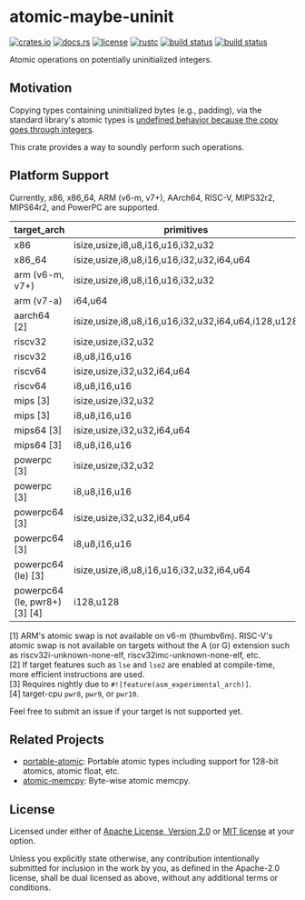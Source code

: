 # atomic-maybe-uninit

[![crates.io](https://img.shields.io/crates/v/atomic-maybe-uninit?style=flat-square&logo=rust)](https://crates.io/crates/atomic-maybe-uninit)
[![docs.rs](https://img.shields.io/badge/docs.rs-atomic--maybe--uninit-blue?style=flat-square)](https://docs.rs/atomic-maybe-uninit)
[![license](https://img.shields.io/badge/license-Apache--2.0_OR_MIT-blue?style=flat-square)](#license)
[![rustc](https://img.shields.io/badge/rustc-1.59+-blue?style=flat-square&logo=rust)](https://www.rust-lang.org)
[![build status](https://img.shields.io/github/workflow/status/taiki-e/atomic-maybe-uninit/CI/main?style=flat-square&logo=github)](https://github.com/taiki-e/atomic-maybe-uninit/actions)
[![build status](https://img.shields.io/cirrus/github/taiki-e/atomic-maybe-uninit/main?style=flat-square&logo=cirrusci)](https://cirrus-ci.com/github/taiki-e/atomic-maybe-uninit)

Atomic operations on potentially uninitialized integers.

## Motivation

Copying types containing uninitialized bytes (e.g., padding), via the standard library's atomic types is [undefined behavior because the copy goes through integers][undefined-behavior].

This crate provides a way to soundly perform such operations.

## Platform Support

Currently, x86, x86_64, ARM (v6-m, v7+), AArch64, RISC-V, MIPS32r2, MIPS64r2, and PowerPC are supported.

| target_arch                     | primitives                                          | [load]/[store] | [swap] |
| ------------------------------- | --------------------------------------------------- |:--------------:|:------:|
| x86                             | isize,usize,i8,u8,i16,u16,i32,u32                   | ✓              | ✓      |
| x86_64                          | isize,usize,i8,u8,i16,u16,i32,u32,i64,u64           | ✓              | ✓      |
| arm (v6-m, v7+)                 | isize,usize,i8,u8,i16,u16,i32,u32                   | ✓              | ✓\[1]  |
| arm (v7-a)                      | i64,u64                                             | ✓              | ✓      |
| aarch64 \[2]                    | isize,usize,i8,u8,i16,u16,i32,u32,i64,u64,i128,u128 | ✓              | ✓      |
| riscv32                         | isize,usize,i32,u32                                 | ✓              | ✓\[1]  |
| riscv32                         | i8,u8,i16,u16                                       | ✓              |        |
| riscv64                         | isize,usize,i32,u32,i64,u64                         | ✓              | ✓\[1]  |
| riscv64                         | i8,u8,i16,u16                                       | ✓              |        |
| mips \[3]                       | isize,usize,i32,u32                                 | ✓              | ✓      |
| mips \[3]                       | i8,u8,i16,u16                                       | ✓              |        |
| mips64 \[3]                     | isize,usize,i32,u32,i64,u64                         | ✓              | ✓      |
| mips64 \[3]                     | i8,u8,i16,u16                                       | ✓              |        |
| powerpc \[3]                    | isize,usize,i32,u32                                 | ✓              | ✓      |
| powerpc \[3]                    | i8,u8,i16,u16                                       | ✓              |        |
| powerpc64 \[3]                  | isize,usize,i32,u32,i64,u64                         | ✓              | ✓      |
| powerpc64 \[3]                  | i8,u8,i16,u16                                       | ✓              |        |
| powerpc64 (le) \[3]             | isize,usize,i8,u8,i16,u16,i32,u32,i64,u64           | ✓              | ✓      |
| powerpc64 (le, pwr8+) \[3] \[4] | i128,u128                                           | ✓              | ✓      |

\[1] ARM's atomic swap is not available on v6-m (thumbv6m). RISC-V's atomic swap is not available on targets without the A (or G) extension such as riscv32i-unknown-none-elf, riscv32imc-unknown-none-elf, etc.<br>
\[2] If target features such as `lse` and `lse2` are enabled at compile-time, more efficient instructions are used.<br>
\[3] Requires nightly due to `#![feature(asm_experimental_arch)]`.<br>
\[4] target-cpu `pwr8`, `pwr9`, or `pwr10`.<br>

Feel free to submit an issue if your target is not supported yet.

## Related Projects

- [portable-atomic]: Portable atomic types including support for 128-bit atomics, atomic float, etc.
- [atomic-memcpy]: Byte-wise atomic memcpy.

[load]: https://docs.rs/atomic-maybe-uninit/latest/atomic_maybe_uninit/struct.AtomicMaybeUninit.html#method.load
[store]: https://docs.rs/atomic-maybe-uninit/latest/atomic_maybe_uninit/struct.AtomicMaybeUninit.html#method.store
[swap]: https://docs.rs/atomic-maybe-uninit/latest/atomic_maybe_uninit/struct.AtomicMaybeUninit.html#method.swap
[atomic-memcpy]: https://github.com/taiki-e/atomic-memcpy
[portable-atomic]: https://github.com/taiki-e/portable-atomic
[undefined-behavior]: https://doc.rust-lang.org/reference/behavior-considered-undefined.html

## License

Licensed under either of [Apache License, Version 2.0](LICENSE-APACHE) or
[MIT license](LICENSE-MIT) at your option.

Unless you explicitly state otherwise, any contribution intentionally submitted
for inclusion in the work by you, as defined in the Apache-2.0 license, shall
be dual licensed as above, without any additional terms or conditions.
